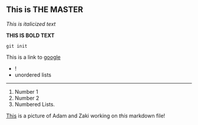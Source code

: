 ## This is THE MASTER
*This is italicized text*

**THIS IS BOLD TEXT**

`git init`

This is a link to [google](www.google.com)

* !
* unordered lists
---
1. Number 1
2. Number 2
3. Numbered Lists.

[This](1-1_GPS.png) is a picture of Adam and Zaki working on *this* markdown file!
